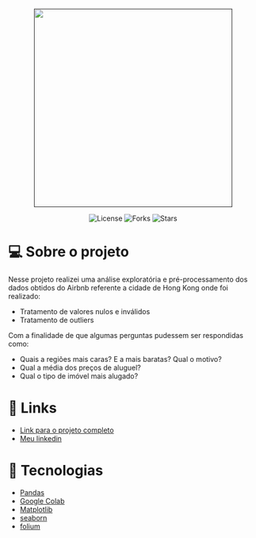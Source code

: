 <p align="center">
  <a href="">
    <img src="https://github.com/renan-almeidaa/Analise-dos-Dados-Airbnb-HongKong/blob/main/Hong_Kong_Harbour_Night_2019-06-11.jpg" height=400px widht=900px>
  </a>
</p>
<p align="center">
  <img  src="https://img.shields.io/github/license/renan-almeidaa/moveit" alt="License">

  <img src="https://img.shields.io/github/forks/renan-almeidaa/moveit" alt="Forks">     

  <img src="https://img.shields.io/github/stars/renan-almeidaa/moveit" alt="Stars">
</p>

# 💻 Sobre o projeto


Nesse projeto realizei uma análise exploratória e pré-processamento dos dados obtidos do Airbnb referente a cidade de Hong Kong onde foi realizado:

- Tratamento de valores nulos e inválidos
- Tratamento de outliers 

Com a finalidade de que algumas perguntas pudessem ser respondidas como:

- Quais a regiões mais caras? E a mais baratas? Qual o motivo?
- Qual a média dos preços de aluguel?
- Qual o tipo de imóvel mais alugado?

# 📎 Links

- [Link para o projeto completo](https://github.com/renan-almeidaa/Analise-dos-Dados-Airbnb-HongKong/blob/main/Analisando_os_Dados_do_Airbnb_Hong_Kong.ipynb)
- <a href='https://www.linkedin.com/in/renan--gs/'> Meu linkedin </a>

# 🚀 Tecnologias

- [Pandas](https://pandas.pydata.org)
- [Google Colab](https://colab.research.google.com)
- [Matplotlib](https://matplotlib.org)
- [seaborn](https://seaborn.pydata.org)
- [folium](https://python-visualization.github.io/folium/)


